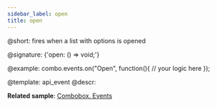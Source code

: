 ```yaml
---
sidebar_label: open
title: open
---          
```


@short: fires when a list with options is opened

@signature: {'open: () => void;'}

@example:
combo.events.on("Open", function(){
    // your logic here
});


@template: api_event
@descr:

**Related sample**: [Combobox. Events](https://snippet.dhtmlx.com/n70eqx5l)

